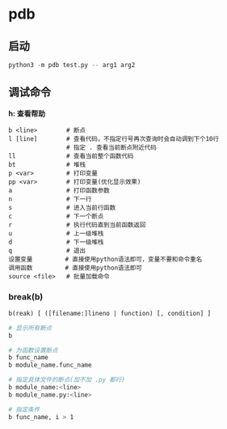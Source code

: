 
# pdb

## 启动

```python
python3 -m pdb test.py -- arg1 arg2
```

## 调试命令

<!-- markdownlint-disable-next-line no-emphasis-as-heading -->
**h: 查看帮助**

```pdb
b <line>        # 断点
l [line]        # 查看代码，不指定行号再次查询时会自动调到下个10行
                # 指定 . 查看当前断点附近代码
ll              # 查看当前整个函数代码
bt              # 堆栈
p <var>         # 打印变量
pp <var>        # 打印变量(优化显示效果)
a               # 打印函数参数
n               # 下一行
s               # 进入当前行函数
c               # 下一个断点
r               # 执行代码直到当前函数返回
u               # 上一级堆栈
d               # 下一级堆栈
q               # 退出
设置变量         # 直接使用python语法即可，变量不要和命令重名
调用函数         # 直接使用python语法即可
source <file>   # 批量加载命令
```

### break(b)

```txt
b(reak) [ ([filename:]lineno | function) [, condition] ]
```

```sh
# 显示所有断点
b

# 为函数设置断点
b func_name
b module_name.func_name

# 指定具体文件的断点(加不加 .py 都行)
b module_name:<line>
b module_name.py:<line>

# 指定条件
b func_name, i > 1
```
